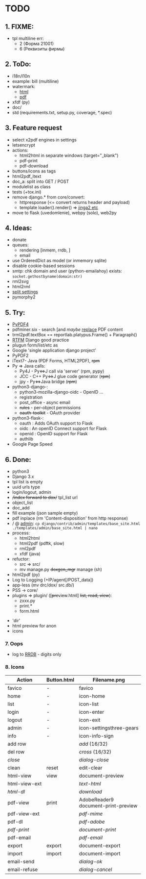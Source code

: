 # TODO

## 1. FIXME:
- tpl multiline err:
  - 2 (Форма 21001)
  - 6 (Реквизиты фирмы)

## 2. ToDo:
- i18n/l10n
- example: bill (multiline)
- watermark:
  - [html](https://codepen.io/YuvarajTana/pen/auiqx)
  - [pdf](https://stackabuse.com/working-with-pdfs-in-python-adding-images-and-watermarks/)
- xfdf (py)
- doc/
- std (requirements.txt, setup.py, coverage, *.spec)

## 3. Feature request
- select x2pdf engines in settings
- letsencrypt
- actions:
  - html2html in separate windows (target="_blank")
  - pdf-print
  - pdf-download
- buttons/icons as tags
- html2pdf_itext
- doc_a: split into GET / POST
- modulelist as class
- tests (+tox.ini)
- remove django.* from core/convert:
  - httpresponse (<= convert returns header and payload)
  - template loader().render() => [jinga2 etc](https://wiki.python.org/moin/Templating)
- move to flask (uvedomlenie), webpy (solo), web2py

## 4. Ideas:
- donate
- queues:
  - rendering [inmem, rrdb, ]
  - email
- use OrderedDict as model (or inmemory sqlite)
- disable cookie-based sessions
- smtp: chk domain and user (python-emailahoy) exists: `socket.gethostbyname(domain:str)`
- rml2svg
- html2rml
- [split settings](https://github.com/sobolevn/django-split-settings)
- pymorphy2

## 5. Try:
- [PyPDF4](https://github.com/claird/PyPDF4)
- pdfminer.six - search [and *maybe* [replace](https://github.com/kanzure/pdfparanoia) PDF content
- trml2pdf.textBox == reportlab.platypus.Frame() + Paragraph()
- [RTFM](https://www.toptal.com/django/django-top-10-mistakes) Django good practice
- plugun form/list/etc as <embed>
- Google 'single application django project'
- PyPDF2
- iText7- Java (PDF Forms, HTML2PDF), ~~rpm~~
- Py &rArr; Java calls:
  - Py4J - Py&hArr;J call via 'server' (rpm, pypy)
  - JCC - C++ Py&hArr;J glue code generator (~~rpm~~)
  - jpy - Py&hArr;Java bridge (~~rpm~~)
- python3-django-:
  - python3-mozilla-django-oidc - OpenID ...
  - registration
  - post_office - async email
  - ~~rules~~ - per-object permissions
  - ~~oauth-toolkit~~ - OAuth provider
- python3-flask-:
  - oauth : Adds OAuth support to Flask
  - oidc : An openID Connect support for Flask
  - openid : OpenID support for Flask
  - authlib
- Google Page Speed

## 6. Done:
+ python3
+ Django 3.x
+ tpl list is empty
+ uuid urls type
+ login/logout, admin
+ ~~/index forward to dox/~~ tpl_list url
+ object_list
+ doc_add
+ fill example (json sample empty)
+ pdf inplace (rm 'Content-disposition' from http response)
+ / @ [admin](https://docs.djangoproject.com/en/3.1/ref/contrib/admin/#overriding-admin-templates):
  `cp django/contrib/admin/templates/base_site.html ./templates/admin/base_site.html | nano`
+ process:
  + html2html
  + html2pdf (pdftk, slow)
  + rml2pdf
  + xfdf (java)
+ refuctor:
  + src &rArr; src/
  + mv manage.py ~~doxgen_mgr~~ manage (sh)
+ html2pdf (py)
+ Log to Logging (+IP/agent[/POST_data])
+ app-less (mv drc/dox/ src.db/)
+ PSS -> core/
+ plugins => plugin/ ([~~pre~~view.html] ~~list, read,  view~~):
  + zxxx.py
  + print.*
  + form.html
- 'dir'
- html preview for anon
- icons

### 7. Oops
- log to [RRDB](https://github.com/commx/python-rrdtool) - digits only

### 8. Icons

Action | Button.html | Filename.png
-------|-------------|-------------
favico | - |  favico
home | - | icon-home
list | - | icon-list
login | - | icon-enter
logout | - | icon-exit
admin | - | icon-settingsthree-gears
info | - | icon-info-sign
add row |  | *add* (16/32)
del row |  | *cross* (16/32)
*close* |  | *dialog-close*
clean | reset | edit-clear
html-view | view | document-preview
html-view-ext |  | *text-html*
*html-dl* |  | *download*
pdf-view | print | AdobeReader9<br/>document-print-preview
pdf-view-ext |  | *pdf-mime*
pdf-dl |  | *pdf-adobe*
*pdf-print* |  | *document-print*
pdf-email |  | *pdf-email*
export | export | document-export | 
import | import | document-import | 
email-send |  | *dialog-ok*
email-refuse |  | *dialog-cancel*

